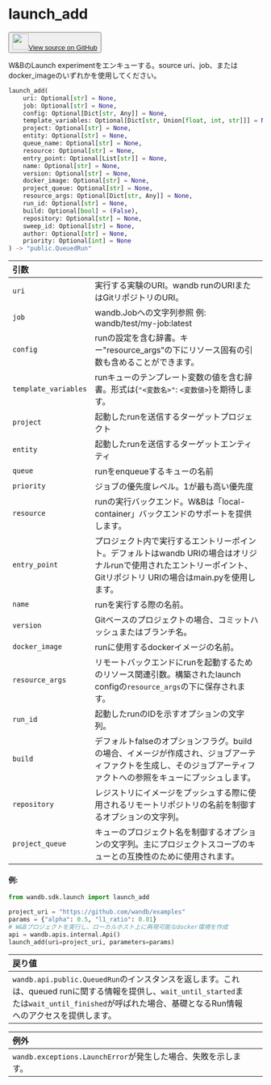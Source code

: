 
# launch_add

<p><button style={{display: 'flex', alignItems: 'center', backgroundColor: 'white', border: '1px solid #ddd', padding: '10px', borderRadius: '6px', cursor: 'pointer', boxShadow: '0 2px 3px rgba(0,0,0,0.1)', transition: 'all 0.3s'}}><a href='https://www.github.com/wandb/wandb/tree/v0.17.1/wandb/sdk/launch/_launch_add.py#L34-L131' style={{fontSize: '1.2em', display: 'flex', alignItems: 'center'}}><img src='https://github.githubassets.com/images/modules/logos_page/GitHub-Mark.png' height='32px' width='32px' style={{marginRight: '10px'}}/>View source on GitHub</a></button></p>

W&BのLaunch experimentをエンキューする。source uri、job、またはdocker_imageのいずれかを使用してください。

```python
launch_add(
    uri: Optional[str] = None,
    job: Optional[str] = None,
    config: Optional[Dict[str, Any]] = None,
    template_variables: Optional[Dict[str, Union[float, int, str]]] = None,
    project: Optional[str] = None,
    entity: Optional[str] = None,
    queue_name: Optional[str] = None,
    resource: Optional[str] = None,
    entry_point: Optional[List[str]] = None,
    name: Optional[str] = None,
    version: Optional[str] = None,
    docker_image: Optional[str] = None,
    project_queue: Optional[str] = None,
    resource_args: Optional[Dict[str, Any]] = None,
    run_id: Optional[str] = None,
    build: Optional[bool] = (False),
    repository: Optional[str] = None,
    sweep_id: Optional[str] = None,
    author: Optional[str] = None,
    priority: Optional[int] = None
) -> "public.QueuedRun"
```

| 引数                  |                                                                                                                                                                     |
| :------------------- | :------------------------------------------------------------------------------------------------------------------------------------------------------------------ |
| `uri`                | 実行する実験のURI。wandb runのURIまたはGitリポジトリのURI。                                                                                                        |
| `job`                | wandb.Jobへの文字列参照 例: wandb/test/my-job:latest                                                                                                               |
| `config`             | runの設定を含む辞書。キー"resource_args"の下にリソース固有の引数も含めることができます。                                                                          |
| `template_variables` | runキューのテンプレート変数の値を含む辞書。形式は{`"<変数名>"`: `<変数値>`}を期待します。                                                                            |
| `project`            | 起動したrunを送信するターゲットプロジェクト                                                                                                                        |
| `entity`             | 起動したrunを送信するターゲットエンティティ                                                                                                                       |
| `queue`              | runをenqueueするキューの名前                                                                                                                                       |
| `priority`           | ジョブの優先度レベル。1が最も高い優先度                                                                                                                            |
| `resource`           | runの実行バックエンド。W&Bは「local-container」バックエンドのサポートを提供します。                                                                                 |
| `entry_point`        | プロジェクト内で実行するエントリーポイント。デフォルトはwandb URIの場合はオリジナルrunで使用されたエントリーポイント、Gitリポジトリ URIの場合はmain.pyを使用します。  |
| `name`               | runを実行する際の名前。                                                                                                                                            |
| `version`            | Gitベースのプロジェクトの場合、コミットハッシュまたはブランチ名。                                                                                                  |
| `docker_image`       | runに使用するdockerイメージの名前。                                                                                                                               |
| `resource_args`      | リモートバックエンドにrunを起動するためのリソース関連引数。構築されたlaunch configの`resource_args`の下に保存されます。                                          |
| `run_id`             | 起動したrunのIDを示すオプションの文字列。                                                                                                                          |
| `build`              | デフォルトfalseのオプションフラグ。buildの場合、イメージが作成され、ジョブアーティファクトを生成し、そのジョブアーティファクトへの参照をキューにプッシュします。     |
| `repository`         | レジストリにイメージをプッシュする際に使用されるリモートリポジトリの名前を制御するオプションの文字列。                                                               |
| `project_queue`      | キューのプロジェクト名を制御するオプションの文字列。主にプロジェクトスコープのキューとの互換性のために使用されます。                                            |

#### 例:

```python
from wandb.sdk.launch import launch_add

project_uri = "https://github.com/wandb/examples"
params = {"alpha": 0.5, "l1_ratio": 0.01}
# W&Bプロジェクトを実行し、ローカルホスト上に再現可能なdocker環境を作成
api = wandb.apis.internal.Api()
launch_add(uri=project_uri, parameters=params)
```

| 戻り値                                                                                                                                                                                    |     |
| :---------------------------------------------------------------------------------------------------------------------------------------------------------------------------------------- | :-- |
| `wandb.api.public.QueuedRun`のインスタンスを返します。これは、queued runに関する情報を提供し、`wait_until_started`または`wait_until_finished`が呼ばれた場合、基礎となるRun情報へのアクセスを提供します。 |

| 例外                                                      |     |
| :------------------------------------------------------- | :-- |
| `wandb.exceptions.LaunchError`が発生した場合、失敗を示します。 |